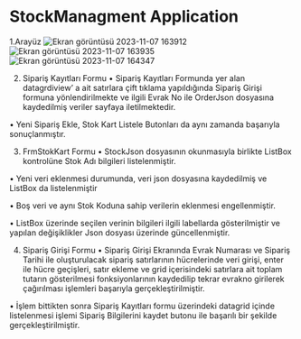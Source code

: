 # StockManagment Application
1.Arayüz
![Ekran görüntüsü 2023-11-07 163912](https://github.com/gizemyigitt/StockManagment/assets/63100787/d5a36559-87ae-43ea-986d-2a7b8a683d89)
![Ekran görüntüsü 2023-11-07 163935](https://github.com/gizemyigitt/StockManagment/assets/63100787/b383d08f-55c4-44a1-83f0-e23a3448876d)
![Ekran görüntüsü 2023-11-07 164347](https://github.com/gizemyigitt/StockManagment/assets/63100787/a635153e-1e69-44ec-9f04-39a2e332e064)

2.	Sipariş Kayıtları Formu
•	Sipariş Kayıtları Formunda yer alan datagrdiview’ a ait satırlara çift tıklama yapıldığında Sipariş Girişi formuna yönlendirilmekte ve ilgili Evrak No ile OrderJson dosyasına kaydedilmiş veriler sayfaya iletilmektedir.

•	Yeni Sipariş Ekle, Stok Kart Listele Butonları da aynı zamanda başarıyla sonuçlanmıştır.

3.	FrmStokKart Formu
•	StockJson dosyasının okunmasıyla birlikte ListBox kontrolüne Stok Adı bilgileri listelenmiştir.

•	Yeni veri eklenmesi durumunda, veri json dosyasına kaydedilmiş ve ListBox da listelenmiştir

•	Boş veri ve aynı Stok Koduna sahip verilerin eklenmesi engellenmiştir.

•	ListBox üzerinde seçilen verinin bilgileri ilgili labellarda gösterilmiştir ve yapılan değişiklikler Json dosyası üzerinde güncellenmiştir.

4.	Sipariş Girişi Formu
•	Sipariş Girişi Ekranında Evrak Numarası ve Sipariş Tarihi ile oluşturulacak sipariş satırlarının hücrelerinde veri girişi, enter ile hücre geçişleri, satır ekleme ve grid içerisindeki satırlara ait toplam tutarın gösterilmesi fonksiyonlarının kaydedilip tekrar evrakno girilerek çağırılması işlemleri başarıyla gerçekleştirilmiştir.

•	İşlem bittikten sonra Sipariş Kayıtları formu üzerindeki datagrid içinde listelenmesi işlemi Sipariş Bilgilerini kaydet butonu ile başarılı bir şekilde gerçekleştirilmiştir.
